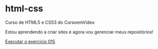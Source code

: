 # html-css
 Curso de HTML5 e CSS3 do CursoemVídeo

Estou aprendendo a criar sites e agora vou gerenciar meus repositórios!

<a href="https://pedrobernardomotta.github.io/html-css/exercicios/ex015/index.html/">Executar o exercício 015</a>